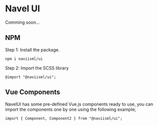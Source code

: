 # Navel UI

Comming soon...

## NPM

Step 1: Install the package.

```
npm i naviisml/ui
```

Step 2: Import the SCSS library

```
@import "@naviisml/ui";
```

## Vue Components

NavelUI has some pre-defined Vue.js components ready to use, you can import the components one by one using the following example;

```
import { Component, Component2 } from "@naviisml/ui";
```
